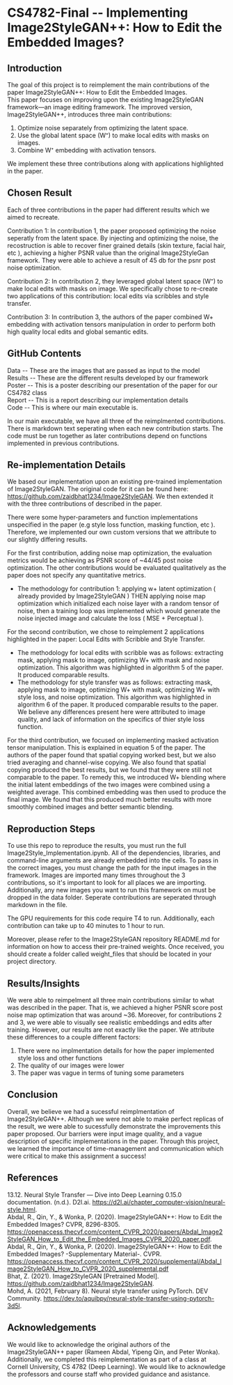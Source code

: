 #  CS4782-Final -- Implementing Image2StyleGAN++: How to Edit the Embedded Images?
## Introduction 
The goal of this project is to reimplement the main contributions of the paper Image2StyleGAN++: How to Edit the Embedded Images.   
This paper focuses on improving upon the existing Image2StyleGAN framework—an image editing framework. The improved version, Image2StyleGAN++, introduces three main contributions:  
1. Optimize noise separately from optimizing the latent space.  
2. Use the global latent space (W⁺) to make local edits with masks on images.  
3. Combine W⁺ embedding with activation tensors.

We implement these three contributions along with applications highlighted in the paper. 

## Chosen Result 
Each of three contributions in the paper had different results which we aimed to recreate. 

Contribution 1: In contribution 1, the paper proposed optimizing the noise seperatly from the latent space. By injecting and optimizing the noise, the recostruction is able to recover finer grained details (skin texture, facial hair, etc ), achieving a higher PSNR value than the original Image2StyleGan framework. They were able to achieve a result of 45 db for the psnr post noise optimization. 

Contribution 2: In contribution 2, they leveraged global latent space (W⁺) to make local edits with masks on image. We specifically chose to re-create two applications of this contribution: local edits via scribbles and style transfer.

Contribution 3: In contribution 3, the authors of the paper combined W+ embedding with activation tensors manipulation in order to perform both high quality local edits and global semantic edits.  

## GitHub Contents 
Data -- These are the images that are passed as input to the model   
Results -- These are the different results developed by our framework    
Poster -- This is a poster describing our presentation of the paper for our CS4782 class   
Report -- This is a report describing our implementation details    
Code -- This is where our main executable is.    

In our main executable, we have all three of the reimplmented contributions. There is markdown text seperating when each new contribution starts. The code must be run together as later contributions depend on functions implemented in previous contributions. 

## Re-implementation Details 

We based our implementation upon an existing pre-trained implementation of Image2StyleGAN. The original code for it can be found here: https://github.com/zaidbhat1234/Image2StyleGAN. We then extended it with the three contributions of described in the paper.

There were some hyper-parameters and function implementations unspecified in the paper (e.g style loss function, masking function, etc ). Therefore, we implemented our own custom versions that we attribute to our slightly differing results.

For the first contribution, adding noise map optimization, the evaluation metrics would be achieving as PSNR score of ~44/45 post noise optimization. The other contributions would be evaluated qualitatively as the paper does not specify any quantitative metrics.
- The methodology for contribution 1: applying w+ latent optimization ( already provided by Image2StyleGAN ) THEN applying noise map optimization which initialized each noise layer with a random tensor of noise, then a training loop was implemented which would generate the noise injected image and calculate the loss ( MSE + Perceptual ).

For the second contribution, we chose to reimplement 2 applications highlighted in the paper: Local Edits with Scribble and Style Transfer. 
- The methodology for local edits with scribble was as follows: extracting mask, applying mask to image, optimizing W+ with mask and noise optimization. This algorithm was highlighted in algorithm 5 of the paper. It produced comparable results. 
- The methodology for style transfer was as follows: extracting mask, applying mask to image, optimizing W+ with mask, optimizing W+ with style loss, and noise optimization. This algorithm was highlighted in algorithm 6 of the paper. It produced comparable results to the paper. We believe any differences present here were attributed to image quality, and lack of information on the specifics of thier style loss function.

For the third contribution, we focused on implementing masked activation tensor manipulation. This is explained in equation 5 of the paper. The authors of the paper found that spatial copying worked best, but we also tried averaging and channel-wise copying. We also found that spatial copying produced the best results, but we found that they were still not comparable to the paper. To remedy this, we introduced W+ blending where the initial latent embeddings of the two images were combined using a weighted average. This combined embedding was then used to produce the final image. We found that this produced much better results with more smoothly combined images and better semantic blending. 

## Reproduction Steps 
To use this repo to reproduce the results, you must run the full Image2Style_Implementation.ipynb. All of the dependencies, libraries, and command-line arguments are already embedded into the cells. To pass in the correct images, you must change the path for the input images in the framework. Images are imported many times throughout the 3 contributions, so it's important to look for all places we are importing. Additionally, any new images you want to run this framework on must be dropped in the data folder. Seperate contributions are seperated through markdown in the file. 

The GPU requirements for this code require T4 to run. Additionally, each contribution can take up to 40 minutes to 1 hour to run.   

Moreover, please refer to the Image2StyleGAN repository README.md for information on how to access their pre-trained weights. Once received, you should create a folder called weight_files that should be located in your project directory.

## Results/Insights 
We were able to reimpelment all three main contributions similar to what was described in the paper. That is, we achieved a higher PSNR score post noise map optimization that was around ~36. Moreover, for contributions 2 and 3, we were able to visually see realistic embeddings and edits after training. However, our results are not exactly like the paper. We attribute these differences to a couple different factors: 
1. There were no implmentation details for how the paper implemented style loss and other functions
2. The quality of our images were lower
3. The paper was vague in terms of tuning some parameters 

## Conclusion 
Overall, we believe we had a sucessful reimplmentation of Image2StyleGAN++. Although we were not able to make perfect replicas of the result, we were able to sucessfully demonstrate the improvements this paper proposed. Our barriers were input image quality, and a vague description of specific implementations in the paper. Through this project, we learned the importance of time-management and communication which were critical to make this assignment a success!

## References 
13.12. Neural Style Transfer — Dive into Deep Learning 0.15.0 documentation. (n.d.). D2l.ai. https://d2l.ai/chapter_computer-vision/neural-style.html.  
Abdal, R., Qin, Y., & Wonka, P. (2020). Image2StyleGAN++: How to Edit the Embedded Images? CVPR, 8296-8305.   
https://openaccess.thecvf.com/content_CVPR_2020/papers/Abdal_Image2StyleGAN_How_to_Edit_the_Embedded_Images_CVPR_2020_paper.pdf.   
Abdal, R., Qin, Y., & Wonka, P. (2020). Image2StyleGAN++: How to Edit the Embedded Images? -Supplementary Material-. CVPR.
https://openaccess.thecvf.com/content_CVPR_2020/supplemental/Abdal_Image2StyleGAN_How_to_CVPR_2020_supplemental.pdf   
Bhat, Z. (2021). Image2StyleGAN [Pretrained Model]. https://github.com/zaidbhat1234/Image2StyleGAN.    
Mohd, A. (2021, February 8). Neural style transfer using PyTorch. DEV Community.  https://dev.to/aquibpy/neural-style-transfer-using-pytorch-3d5l.   

## Acknowledgements 
We would like to acknowledge the original authors of the Image2StyleGAN++ paper (Rameen Abdal, Yipeng Qin, and Peter Wonka). Additionally, we completed this reimplementation as part of a class at Cornell University, CS 4782 (Deep Learning). We would like to acknowledge the professors and course staff who provided guidance and asistance. 


